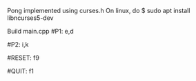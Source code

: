 Pong implemented using curses.h
On linux, do 
$ sudo apt install libncurses5-dev

Build main.cpp
#P1:
	e,d

#P2: 
	i,k

#RESET:
	f9

#QUIT:
	f1